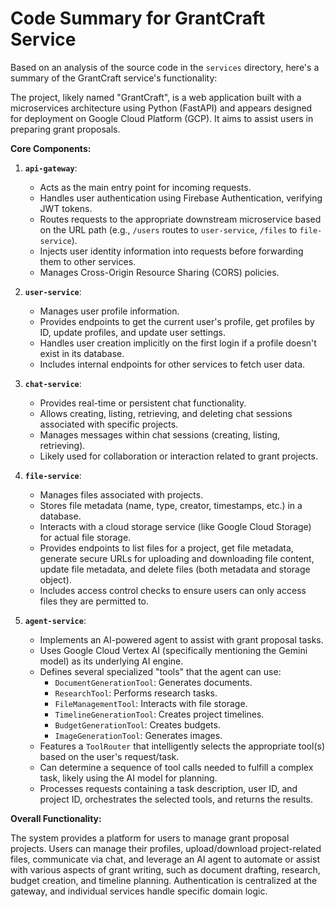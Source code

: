 # Code Summary for GrantCraft Service

Based on an analysis of the source code in the `services` directory, here's a summary of the GrantCraft service's functionality:

The project, likely named "GrantCraft", is a web application built with a microservices architecture using Python (FastAPI) and appears designed for deployment on Google Cloud Platform (GCP). It aims to assist users in preparing grant proposals.

**Core Components:**

1.  **`api-gateway`**:
    *   Acts as the main entry point for incoming requests.
    *   Handles user authentication using Firebase Authentication, verifying JWT tokens.
    *   Routes requests to the appropriate downstream microservice based on the URL path (e.g., `/users` routes to `user-service`, `/files` to `file-service`).
    *   Injects user identity information into requests before forwarding them to other services.
    *   Manages Cross-Origin Resource Sharing (CORS) policies.

2.  **`user-service`**:
    *   Manages user profile information.
    *   Provides endpoints to get the current user's profile, get profiles by ID, update profiles, and update user settings.
    *   Handles user creation implicitly on the first login if a profile doesn't exist in its database.
    *   Includes internal endpoints for other services to fetch user data.

3.  **`chat-service`**:
    *   Provides real-time or persistent chat functionality.
    *   Allows creating, listing, retrieving, and deleting chat sessions associated with specific projects.
    *   Manages messages within chat sessions (creating, listing, retrieving).
    *   Likely used for collaboration or interaction related to grant projects.

4.  **`file-service`**:
    *   Manages files associated with projects.
    *   Stores file metadata (name, type, creator, timestamps, etc.) in a database.
    *   Interacts with a cloud storage service (like Google Cloud Storage) for actual file storage.
    *   Provides endpoints to list files for a project, get file metadata, generate secure URLs for uploading and downloading file content, update file metadata, and delete files (both metadata and storage object).
    *   Includes access control checks to ensure users can only access files they are permitted to.

5.  **`agent-service`**:
    *   Implements an AI-powered agent to assist with grant proposal tasks.
    *   Uses Google Cloud Vertex AI (specifically mentioning the Gemini model) as its underlying AI engine.
    *   Defines several specialized "tools" that the agent can use:
        *   `DocumentGenerationTool`: Generates documents.
        *   `ResearchTool`: Performs research tasks.
        *   `FileManagementTool`: Interacts with file storage.
        *   `TimelineGenerationTool`: Creates project timelines.
        *   `BudgetGenerationTool`: Creates budgets.
        *   `ImageGenerationTool`: Generates images.
    *   Features a `ToolRouter` that intelligently selects the appropriate tool(s) based on the user's request/task.
    *   Can determine a sequence of tool calls needed to fulfill a complex task, likely using the AI model for planning.
    *   Processes requests containing a task description, user ID, and project ID, orchestrates the selected tools, and returns the results.

**Overall Functionality:**

The system provides a platform for users to manage grant proposal projects. Users can manage their profiles, upload/download project-related files, communicate via chat, and leverage an AI agent to automate or assist with various aspects of grant writing, such as document drafting, research, budget creation, and timeline planning. Authentication is centralized at the gateway, and individual services handle specific domain logic. 